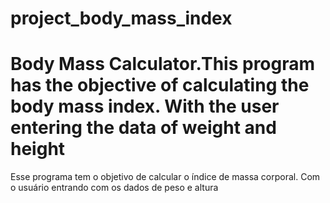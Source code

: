 # project_body_mass_index
  Body Mass Calculator.This program has the objective of calculating the body mass index. With the user entering the data of weight and height
  ===========================================================================
  Esse programa tem o objetivo de calcular  o índice de massa corporal. Com o usuário entrando com os dados de peso e altura
